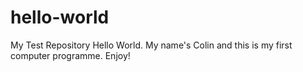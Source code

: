 # hello-world
My Test Repository
Hello World.  My name's Colin and this is my first computer programme.
Enjoy!
